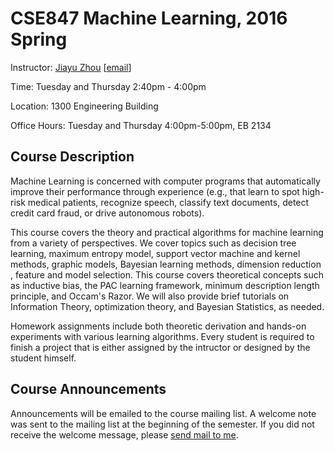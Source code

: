 # CSE847 Machine Learning, 2016 Spring
Instructor: [Jiayu Zhou](http://0xmachine.com) [[email](mailto:jiayuz@msu.edu)]



Time: Tuesday and Thursday 2:40pm - 4:00pm

Location: 1300 Engineering Building 

Office Hours: Tuesday and Thursday 4:00pm-5:00pm, EB 2134


## Course Description
Machine Learning is concerned with computer programs that automatically improve their performance through experience (e.g., that learn to spot high-risk medical patients, recognize speech, classify text documents, detect credit card fraud, or drive autonomous robots).

This course covers the theory and practical algorithms for machine learning from a variety of perspectives. We cover topics such as decision tree learning, maximum entropy model, support vector machine and kernel methods, graphic models, Bayesian learning methods, dimension reduction , feature and model selection. This course covers theoretical concepts such as inductive bias, the PAC learning framework, minimum description length principle, and Occam's Razor. We will also provide brief tutorials on Information Theory, optimization theory, and Bayesian Statistics, as needed.

Homework assignments include both theoretic derivation and hands-on experiments with various learning algorithms. Every student is required to finish a project that is either assigned by the intructor or designed by the student himself.

## Course Announcements
Announcements will be emailed to the course mailing list. A welcome note was sent to the mailing list at the beginning of the semester.  If you did not receive the welcome message, please [send mail to me](mailto:jiayuz@msu.edu).


